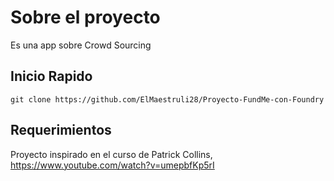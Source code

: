 # Sobre el proyecto
Es una app sobre Crowd Sourcing

## Inicio Rapido
``git clone https://github.com/ElMaestruli28/Proyecto-FundMe-con-Foundry``

## Requerimientos

Proyecto inspirado en el curso de Patrick Collins, https://www.youtube.com/watch?v=umepbfKp5rI

